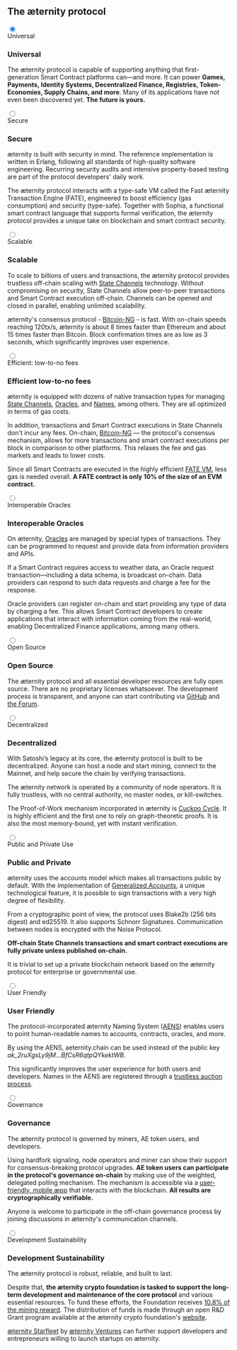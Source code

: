 <section id="protocol" class="section section--normal">
    <div class="section-content section-content--normal">
        <h2>The æternity protocol</h2>
    </div>
    <div class="protocol">
        <div class="protocol-bullets">
            <label for="Universal"></label>
            <label for="Secure"></label>
            <label for="Scalable"></label>
            <label for="Efficient-low-to-no-fees"></label>
            <label for="Interoperable-Oracles"></label>
            <label for="Open-Source"></label>
            <label for="Decentralized"></label>
            <label for="Public-and-Private"></label>
            <label for="User-Friendly"></label>
            <label for="Governance"></label>
            <label for="Development-Sustainability"></label>
        </div>
        <div class="protocol-menu">
            <input type="radio" name="protocol-menu" id="Universal" checked>
            <div class="protocol-menu-item">
                <label for="Universal">Universal</label>
                <div class="protocol-content">
                    <img src="../img/1.universal.svg" alt="">
                    <h3>Universal</h3>
                    <div>
                        <p>
                            The æternity protocol is capable of supporting anything that first-generation Smart Contract platforms can—and more. It can power <b>Games, Payments, Identity Systems, Decentralized Finance, Registries, Token-Economies, Supply Chains, and more</b>. Many of its applications have not even been discovered yet. <b>The future is yours.</b>
                        </p>
                    </div>
                </div>
            </div>
            <input type="radio" name="protocol-menu" id="Secure">
            <div class="protocol-menu-item">
                <label for="Secure">Secure</label>
                <div class="protocol-content">
                    <img src="../img/2.secure.svg" alt="">
                    <h3>Secure</h3>
                    <div>
                        <p>
                            æternity is built with security in mind. The reference implementation is written in Erlang, following all standards of high-quality software engineering. Recurring security audits and intensive property-based testing are part of the protocol developers' daily work.
                        </p>
                        <p>
                            The æternity protocol interacts with a type-safe VM called the Fast æternity Transaction Engine (FATE), engineered to boost efficiency (gas consumption) and security (type-safe). Together with Sophia, a functional smart contract language that supports formal verification, the æternity protocol provides a unique take on blockchain and smart contract security.
                        </p>
                    </div>
                </div>
            </div>
            <input type="radio" name="protocol-menu" id="Scalable">
            <div class="protocol-menu-item">
                <label for="Scalable">Scalable</label>
                <div class="protocol-content">
                    <img src="../img/3.scalable.svg" alt="">
                    <h3>Scalable</h3>
                    <div>
                        <p>
                            To scale to billions of users and transactions, the æternity protocol provides trustless off-chain scaling with <a href="https://github.com/aeternity/protocol/blob/master/channels/README.md">State Channels</a> technology. Without compromising on security, State Channels allow peer-to-peer transactions and Smart Contract execution off-chain. Channels can be opened and closed in parallel, enabling unlimited scalability.
                        </p>
                        <p>
                            æternity's consensus protocol - <a href="https://github.com/aeternity/protocol/blob/128ef275ae8ed956d62eedb240b64c26b714ce85/consensus/bitcoin-ng.md">Bitcoin-NG</a> - is fast. With on-chain speeds reaching 120tx/s, æternity is about 8 times faster than Ethereum and about 15 times faster than Bitcoin. Block confirmation times are as low as 3 seconds, which significantly improves user experience.
                        </p>
                    </div>
                </div>
            </div>
            <input type="radio" name="protocol-menu" id="Efficient-low-to-no-fees">
            <div class="protocol-menu-item">
                <label for="Efficient-low-to-no-fees">Efficient: low-to-no fees</label>
                <div class="protocol-content">
                    <img src="../img/4.lowFees.svg" alt="">
                    <h3>Efficient low-to-no fees</h3>
                    <div>
                        <p>
                            æternity is equipped with dozens of native transaction types for managing <a href="https://github.com/aeternity/protocol/blob/master/channels/README.md">State Channels</a>, <a href="https://github.com/aeternity/protocol/blob/master/oracles/oracles.md">Oracles</a>, and <a href="https://github.com/aeternity/protocol/blob/master/AENS.md">Names</a>, among others. They are all optimized in terms of gas costs.
                        </p>
                        <p>
                            In addition, transactions and Smart Contract executions in State Channels don't incur any fees. On-chain, <a href="https://github.com/aeternity/protocol/blob/128ef275ae8ed956d62eedb240b64c26b714ce85/consensus/bitcoin-ng.md">Bitcoin-NG</a> — the protocol's consensus mechanism, allows for more transactions and smart contract executions per block in comparison to other platforms. This relaxes the fee and gas markets and leads to lower costs.
                        </p>
                        <p>
                            Since all Smart Contracts are executed in the highly efficient <a href="https://github.com/aeternity/protocol/blob/e2940192379916fb21a053b3ab09d1dff2ac76ef/contracts/fate.md">FATE VM</a>, less gas is needed overall. <b>A FATE contract is only 10% of the size of an EVM contract.</b>
                        </p>
                    </div>
                </div>
            </div>
            <input type="radio" name="protocol-menu" id="Interoperable-Oracles">
            <div class="protocol-menu-item">
                <label for="Interoperable-Oracles">Interoperable Oracles</label>
                <div class="protocol-content">
                    <img src="../img/5.oracles.svg" alt="">
                    <h3>Interoperable Oracles</h3>
                    <div>
                        <p>
                            On æternity, <a href="https://github.com/aeternity/protocol/blob/master/oracles/oracles.md">Oracles</a> are managed by special types of transactions. They can be programmed to request and provide data from information providers and APIs.
                        </p>
                        <p>
                            If a Smart Contract requires access to weather data, an Oracle request transaction—including a data schema, is broadcast on-chain. Data providers can respond to such data requests and charge a fee for the response.
                        </p>
                        <p>
                            Oracle providers can register on-chain and start providing any type of data by charging a fee. This allows Smart Contract developers to create applications that interact with information coming from the real-world, enabling Decentralized Finance applications, among many others.
                        </p>
                    </div>
                </div>
            </div>
            <input type="radio" name="protocol-menu" id="Open-Source">
            <div class="protocol-menu-item">
                <label for="Open-Source">Open Source</label>
                <div class="protocol-content">
                    <img src="../img/6.openSource.svg" alt="">
                    <h3>Open Source</h3>
                    <div>
                        <p>
                            The æternity protocol and all essential developer resources are fully open source. There are no proprietary licenses whatsoever. The development process is transparent, and anyone can start contributing via <a href="https://github.com/aeternity">GitHub</a> and <a href="https://forum.aeternity.com">the Forum</a>.
                        </p>
                    </div>
                </div>
            </div>
            <input type="radio" name="protocol-menu" id="Decentralized">
            <div class="protocol-menu-item">
                <label for="Decentralized">Decentralized</label>
                <div class="protocol-content">
                    <img src="../img/7.decentralized.svg" alt="">
                    <h3>Decentralized</h3>
                    <div>
                        <p>
                            With Satoshi’s legacy at its core, the æternity protocol is built to be decentralized. Anyone can host a node and start mining, connect to the Mainnet, and help secure the chain by verifying transactions.
                        </p>
                        <p>
                            The æternity network is operated by a community of node operators. It is fully trustless, with no central authority, no master nodes, or kill-switches.
                        </p>
                        <p>
                            The Proof-of-Work mechanism incorporated in æternity is <a href="https://github.com/tromp/cuckoo">Cuckoo Cycle</a>. It is highly efficient and the first one to rely on graph-theoretic proofs. It is also the most memory-bound, yet with instant verification.
                        </p>
                    </div>
                </div>
            </div>
            <input type="radio" name="protocol-menu" id="Public-and-Private">
            <div class="protocol-menu-item">
                <label for="Public-and-Private">Public and Private Use</label>
                <div class="protocol-content">
                    <img src="../img/8.public-private.svg" alt="">
                    <h3>Public and Private</h3>
                    <div>
                        <p>
                            æternity uses the accounts model which makes all transactions public by default. With the implementation of <a href="https://github.com/aeternity/protocol/blob/master/generalized_accounts/generalized_accounts.md">Generalized Accounts</a>, a unique technological feature, it is possible to sign transactions with a very high degree of flexibility.
                        </p>
                        <p>
                            From a cryptographic point of view, the protocol uses Blake2b (256 bits digest) and ed25519. It also supports Schnorr Signatures. Communication between nodes is encrypted with the Noise Protocol. 
                        </p>
                        <p>
                            <b>Off-chain State Channels transactions and smart contract executions are fully private unless published on-chain.</b>
                        </p>
                        <p>
                            It is trivial to set up a private blockchain network based on the æternity protocol for enterprise or governmental use.
                        </p>
                    </div>
                </div>
            </div>
            <input type="radio" name="protocol-menu" id="User-Friendly">
            <div class="protocol-menu-item">
                <label for="User-Friendly">User Friendly</label>
                <div class="protocol-content">
                    <img src="../img/9.userFriendly.svg" alt="">
                    <h3>User Friendly</h3>
                    <div>
                        <p>
                            The protocol-incorporated æternity Naming System (<a href="https://forum.aeternity.com/t/the-aeternity-blockchain-naming-system-aens-is-here/5157/16">AENS</a>) enables users to point human-readable names to accounts, contracts, oracles, and more.
                        </p>
                        <p>
                            By using the AENS, aeternity.chain can be used instead of the public key <i>ak_2ruXgsLy9jM...BfCsR6qtpQYkektWB</i>.
                        </p>
                        <p>
                            This significantly improves the user experience for both users and developers. Names in the AENS are registered through a <a href="https://chainna.me/">trustless auction process</a>.
                        </p>
                    </div>
                </div>
            </div>
            <input type="radio" name="protocol-menu" id="Governance">
            <div class="protocol-menu-item">
                <label for="Governance">Governance</label>
                <div class="protocol-content">
                    <img src="../img/10.governance.svg" alt="">
                    <h3>Governance</h3>
                    <div>
                        <p>
                            The æternity protocol is governed by miners, AE token users, and developers.
                        </p>
                        <p>
                            Using hardfork signaling, node operators and miner can show their support for consensus-breaking protocol upgrades. <b>AE token users can participate in the protocol's governance on-chain</b> by making use of the weighted, delegated polling mechanism. The mechanism is accessible via a <a href="https://forum.aeternity.com/t/governance-aepp-launch/5281">user-friendly, mobile æpp</a> that interacts with the blockchain. <b>All results are cryptographically verifiable.</b>
                        </p>
                        <p>
                            Anyone is welcome to participate in the off-chain governance process by joining discussions in æternity's communication channels. 
                        </p>
                    </div>
                </div>
            </div>
            <input type="radio" name="protocol-menu" id="Development-Sustainability">
            <div class="protocol-menu-item">
                <label for="Development-Sustainability">Development Sustainability</label>
                <div class="protocol-content">
                    <img src="../img/11.sustainability.svg" alt="">
                    <h3>Development Sustainability</h3>
                    <div>
                        <p>
                            The æternity protocol is robust, reliable, and built to last.
                        </p>
                        <p>
                            Despite that, <b>the æternity crypto foundation is tasked to support the long-term development and maintenance of the core protocol</b> and various essential resources. To fund these efforts, the Foundation receives <a href="https://blog.aeternity.com/block-reward-initiative-voting-results-d6d091f13f64">10.8% of the mining reward</a>. The distribution of funds is made through an open R&D Grant program available at the æternity crypto foundation's <a href="https://www.aeternity-foundation.org/">website</a>. 
                        </p>
                        <p>
                        <a href="https://www.aeternitystarfleet.com">æternity Starfleet</a> by <a href="https://aeventures.io/">æternity Ventures</a> can further support developers and entrepreneurs willing to launch startups on æternity.
                        </p>
                    </div>
                </div>
            </div>
        </div>
    </div>
</section>
